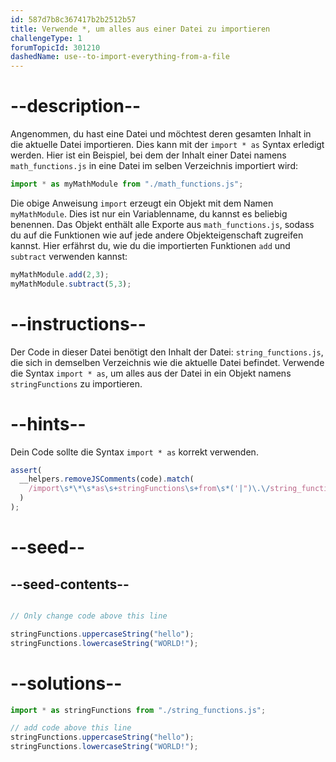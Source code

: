 ```yaml
---
id: 587d7b8c367417b2b2512b57
title: Verwende *, um alles aus einer Datei zu importieren
challengeType: 1
forumTopicId: 301210
dashedName: use--to-import-everything-from-a-file
---
```


# --description--

Angenommen, du hast eine Datei und möchtest deren gesamten Inhalt in die aktuelle Datei importieren. Dies kann mit der `import * as` Syntax erledigt werden. Hier ist ein Beispiel, bei dem der Inhalt einer Datei namens `math_functions.js` in eine Datei im selben Verzeichnis importiert wird:

```js
import * as myMathModule from "./math_functions.js";
```

Die obige Anweisung `import` erzeugt ein Objekt mit dem Namen `myMathModule`. Dies ist nur ein Variablenname, du kannst es beliebig benennen. Das Objekt enthält alle Exporte aus `math_functions.js`, sodass du auf die Funktionen wie auf jede andere Objekteigenschaft zugreifen kannst. Hier erfährst du, wie du die importierten Funktionen `add` und `subtract` verwenden kannst:

```js
myMathModule.add(2,3);
myMathModule.subtract(5,3);
```

# --instructions--

Der Code in dieser Datei benötigt den Inhalt der Datei: `string_functions.js`, die sich in demselben Verzeichnis wie die aktuelle Datei befindet. Verwende die Syntax `import * as`, um alles aus der Datei in ein Objekt namens `stringFunctions` zu importieren.

# --hints--

Dein Code sollte die Syntax `import * as` korrekt verwenden.

```js
assert(
  __helpers.removeJSComments(code).match(
    /import\s*\*\s*as\s+stringFunctions\s+from\s*('|")\.\/string_functions\.js\1/g
  )
);
```

# --seed--

## --seed-contents--

```js

// Only change code above this line

stringFunctions.uppercaseString("hello");
stringFunctions.lowercaseString("WORLD!");
```

# --solutions--

```js
import * as stringFunctions from "./string_functions.js";

// add code above this line
stringFunctions.uppercaseString("hello");
stringFunctions.lowercaseString("WORLD!");
```
